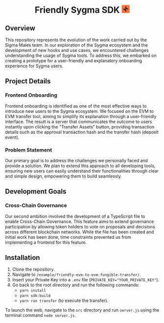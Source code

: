 <div align="center">
    <h1>Friendly Sygma SDK <img src="assets/logo.svg" alt="" height="26px"></h1>
</div>

## Overview

This repository represents the evolution of the work carried out by the Sigma Males team. In our exploration of the Sygma ecosystem and the development of new hooks and use cases, we encountered challenges understanding the usage of Sygma tools. To address this, we embarked on creating a prototype for a user-friendly and explanatory onboarding experience for Sygma users.

## Project Details

### Frontend Onboarding

Frontend onboarding is identified as one of the most effective ways to introduce new users to the Sygma ecosystem. We focused on the EVM to EVM transfer tool, aiming to simplify its explanation through a user-friendly interface. The result is a server that communicates the outcome to users instantly upon clicking the "Transfer Assets" button, providing transaction details such as the approval transaction hash and the transfer hash (deposit event).

### Problem Statement

Our primary goal is to address the challenges we personally faced and provide a solution. We plan to extend this approach to all developing tools, ensuring new users can easily understand their functionalities through clear and simple design, empowering them to build seamlessly.

## Development Goals

### Cross-Chain Governance

Our second ambition involved the development of a TypeScript file to enable Cross-Chain Governance. This feature aims to extend governance participation by allowing token holders to vote on proposals and decisions across different blockchain networks. While the file has been created and initial work has been done, time constraints prevented us from implementing a frontend for this feature.

## Installation

1. Clone the repository.
2. Navigate to `/example/friendly-evm-to-evm-fungible-transfer/`.
3. Insert your Private Key into a `.env` file (`PRIVATE_KEY="YOUR_PRIVATE_KEY"`).
4. Go back to the root directory and run the following commands:
    - `yarn install`
    - `yarn sdk:build`
    - `yarn run transfer` (to execute the transfer).

To launch the web, navigate to the `src` directory and run `server.js` using the terminal command `node server.js`.
